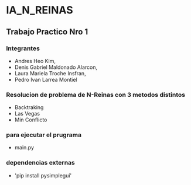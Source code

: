 # IA_N_REINAS
## Trabajo Practico Nro 1
### Integrantes
- Andres Heo Kim, 
- Denis Gabriel Maldonado Alarcon, 
- Laura Mariela Troche Insfran,
- Pedro Ivan Larrea Montiel
### Resolucion de problema de N-Reinas con 3 metodos distintos
- Backtraking
- Las Vegas
- Min Conflicto
### para ejecutar el prugrama
- main.py
### dependencias externas
- 'pip install pysimplegui'

